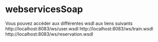 # webservicesSoap
Vous pouvez accéder aux différentes wsdl aux liens suivants
http://localhost:8083/ws/user.wsdl
http://localhost:8083/ws/train.wsdl
http://localhost:8083/ws/reservation.wsdl


